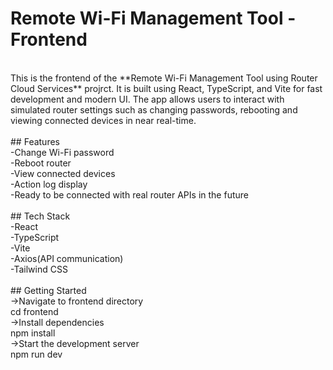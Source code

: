 # Remote Wi-Fi Management Tool - Frontend
<br>
This is the frontend of the **Remote Wi-Fi Management Tool using Router Cloud Services** projrct. It is built using React, TypeScript, and Vite for fast development and modern UI. The app allows users to interact with simulated router settings such as changing passwords, rebooting and viewing connected devices in near real-time.
<br>
<br>
## Features
<br>
-Change Wi-Fi password
<br>
-Reboot router
<br>
-View connected devices
<br>
-Action log display
<br>
-Ready to be connected with real router APIs in the future
<br>
<br>
## Tech Stack
<br>
-React
<br>
-TypeScript
<br>
-Vite
<br>
-Axios(API communication)
<br>
-Tailwind CSS
<br>
<br>
## Getting Started
<br>
->Navigate to frontend directory
<br>
cd frontend
<br>
->Install dependencies
<br>
npm install
<br>
->Start the development server
<br>
npm run dev

